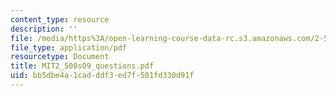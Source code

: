 ```yaml
---
content_type: resource
description: ''
file: /media/https%3A/open-learning-course-data-rc.s3.amazonaws.com/2-500-desalination-and-water-purification-spring-2009/bb5dbe4a1cadddf3ed7f501fd330d91f_MIT2_500s09_questions.pdf
file_type: application/pdf
resourcetype: Document
title: MIT2_500s09_questions.pdf
uid: bb5dbe4a-1cad-ddf3-ed7f-501fd330d91f
---
```

